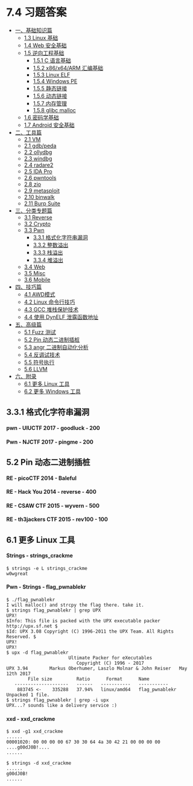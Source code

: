 # 7.4 习题答案

- [一、基础知识篇]()
  - [1.3 Linux 基础]()
  - [1.4 Web 安全基础]()
  - [1.5 逆向工程基础]()
    - [1.5.1 C 语言基础]()
    - [1.5.2 x86/x64/ARM 汇编基础]()
    - [1.5.3 Linux ELF]()
    - [1.5.4 Windows PE]()
    - [1.5.5 静态链接]()
    - [1.5.6 动态链接]()
    - [1.5.7 内存管理]()
    - [1.5.8 glibc malloc]()
  - [1.6 密码学基础]()
  - [1.7 Android 安全基础]()
- [二、工具篇]()
  - [2.1 VM]()
  - [2.1 gdb/peda]()
  - [2.2 ollydbg]()
  - [2.3 windbg]()
  - [2.4 radare2]()
  - [2.5 IDA Pro]()
  - [2.6 pwntools]()
  - [2.8 zio]()
  - [2.9 metasploit]()
  - [2.10 binwalk]()
  - [2.11 Burp Suite]()
- [三、分类专题篇]()
  - [3.1 Reverse]()
  - [3.2 Crypto]()
  - [3.3 Pwn]()
    - [3.3.1 格式化字符串漏洞](#331-格式化字符串漏洞)
    - [3.3.2 整数溢出]()
    - [3.3.3 栈溢出]()
    - [3.3.4 堆溢出]()
  - [3.4 Web]()
  - [3.5 Misc]()
  - [3.6 Mobile]()
- [四、技巧篇]()
  - [4.1 AWD模式]()
  - [4.2 Linux 命令行技巧]()
  - [4.3 GCC 堆栈保护技术]()
  - [4.4 使用 DynELF 泄露函数地址]()
- [五、高级篇]()
  - [5.1 Fuzz 测试]()
  - [5.2 Pin 动态二进制插桩](#52-Pin-动态二进制插桩)
  - [5.3 angr 二进制自动化分析]()
  - [5.4 反调试技术]()
  - [5.5 符号执行]()
  - [5.6 LLVM]()
- [六、附录]()
  - [6.1 更多 Linux 工具](#61-更多-linux-工具)
  - [6.2 更多 Windows 工具]()


## 3.3.1 格式化字符串漏洞
#### **pwn** - UIUCTF 2017 - goodluck - 200

#### **Pwn** - NJCTF 2017 - pingme - 200


## 5.2 Pin 动态二进制插桩
#### **RE** - picoCTF 2014 - Baleful

#### **RE** - Hack You 2014 - reverse - 400

#### **RE** - CSAW CTF 2015 - wyvern - 500

#### **RE** - th3jackers CTF 2015 - rev100 - 100


## 6.1 更多 Linux 工具
#### Strings - strings_crackme
```text
$ strings -e L strings_crackme
w0wgreat
```

#### **Pwn** - Strings - flag_pwnablekr
```text
$ ./flag_pwnablekr
I will malloc() and strcpy the flag there. take it.
$ strings flag_pwnablekr | grep UPX
UPX!
$Info: This file is packed with the UPX executable packer http://upx.sf.net $
$Id: UPX 3.08 Copyright (C) 1996-2011 the UPX Team. All Rights Reserved. $
UPX!
UPX!
$ upx -d flag_pwnablekr
                       Ultimate Packer for eXecutables
                          Copyright (C) 1996 - 2017
UPX 3.94        Markus Oberhumer, Laszlo Molnar & John Reiser   May 12th 2017
        File size         Ratio      Format      Name
   --------------------   ------   -----------   -----------
    883745 <-    335288   37.94%   linux/amd64   flag_pwnablekr
Unpacked 1 file.
$ strings flag_pwnablekr | grep -i upx
UPX...? sounds like a delivery service :)
```

#### xxd - xxd_crackme
```text
$ xxd -g1 xxd_crackme
......
00001020: 00 00 00 00 67 30 30 64 4a 30 42 21 00 00 00 00  ....g00dJ0B!....
......
```
```text
$ strings -d xxd_crackme
......
g00dJ0B!
......
```
